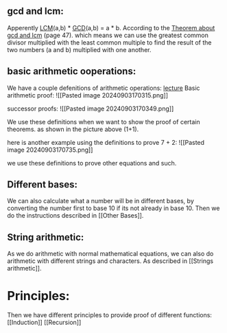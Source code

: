 ## gcd and lcm:
Apperently [LCM](Discrete/Oppgaver/Arithmetic/Least%20common%20multiple)(a,b) * [GCD](Discrete/Oppgaver/Arithmetic/Greatest%20common%20divisor)(a,b) = a * b. According to the [Theorem about gcd and lcm](https://uia.instructure.com/courses/16240/files/2639182?module_item_id=627022) (page 47).
which means we can use the greatest common divisor multiplied with the least common multiple to find the result of the two numbers (a and b) multiplied with one another.

## basic arithmetic ooperations:
We have a couple defenitions of arithmetic operations: [lecture](https://uia.instructure.com/courses/16240/files/2629763?module_item_id=623801)
Basic arithmetic proof:
![[Pasted image 20240903170315.png]]

successor proofs:
![[Pasted image 20240903170349.png]]

We use these definitions when we want to show the proof of certain theorems.
as shown in the picture above (1+1).


here is another example using the definitions to prove 7 + 2:
![[Pasted image 20240903170735.png]]

we use these definitions to prove other equations and such.

## Different bases:
We can also calculate what a number will be in different bases, by converting the number first to base 10 if its not already in base 10. Then we do the instructions described in [[Other Bases]].


## String arithmetic:
As we do arithmetic with normal mathematical equations, we can also do arithmetic with different strings and characters. As described in [[Strings arithmetic]].





# Principles:

Then we have different principles to provide proof of different functions: 
[[Induction]]
[[Recursion]]
